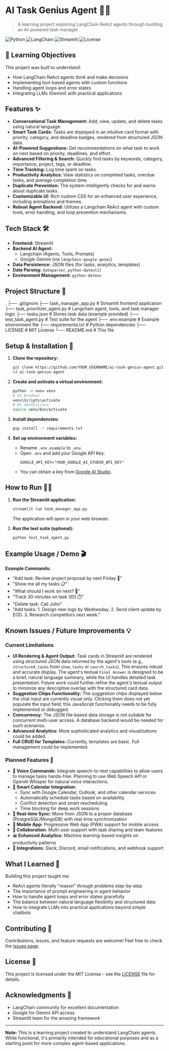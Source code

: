 ﻿# AI Task Genius Agent 🤖✅

> A learning project exploring LangChain ReAct agents through building an AI-powered task manager

![Python](https://img.shields.io/badge/Python-3.8+-blue.svg)
![LangChain](https://img.shields.io/badge/LangChain-latest-green.svg)
![Streamlit](https://img.shields.io/badge/Streamlit-1.45+-red.svg)
![License](https://img.shields.io/badge/License-MIT-yellow.svg)

## 🎯 Learning Objectives

This project was built to understand:
- How LangChain ReAct agents think and make decisions
- Implementing tool-based agents with custom functions
- Handling agent loops and error states
- Integrating LLMs (Gemini) with practical applications

## Features ✨

*   **Conversational Task Management:** Add, view, update, and delete tasks using natural language.
*   **Smart Task Cards:** Tasks are displayed in an intuitive card format with priority, category, and deadline badges, rendered from structured JSON data.
*   **AI-Powered Suggestions:** Get recommendations on what task to work on next based on priority, deadlines, and effort.
*   **Advanced Filtering & Search:** Quickly find tasks by keywords, category, importance, project, tags, or deadline.
*   **Time Tracking:** Log time spent on tasks.
*   **Productivity Analytics:** View statistics on completed tasks, overdue tasks, and average completion time.
*   **Duplicate Prevention:** The system intelligently checks for and warns about duplicate tasks.
*   **Customizable UI:** Rich custom CSS for an enhanced user experience, including animations and themes.
*   **Robust Agent Backend:** Utilizes a Langchain ReAct agent with custom tools, error handling, and loop prevention mechanisms.

## Tech Stack 🛠️

*   **Frontend:** Streamlit
*   **Backend AI Agent:**
    *   Langchain (Agents, Tools, Prompts)
    *   Google Gemini (via `langchain-google-genai`)
*   **Data Persistence:** JSON files (for tasks, analytics, templates)
*   **Date Parsing:** `dateparser`, `python-dateutil`
*   **Environment Management:** `python-dotenv`

## Project Structure 📂
.
├── .gitignore
├── task_manager_app.py         # Streamlit frontend application
├── task_prioritizer_agent.py   # Langchain agent, tools, and task manager logic
├── tasks.json                  # Stores task data (example provided)
├── test_task_agent.py          # Test suite for the agent
├── .env.example                # Example environment file
├── requirements.txt            # Python dependencies
├── LICENSE                     # MIT License
└── README.md                   # This file

## Setup & Installation 🚀

1.  **Clone the repository:**
    ```bash
    git clone https://github.com/YOUR_USERNAME/ai-task-genius-agent.git
    cd ai-task-genius-agent
    ```

2.  **Create and activate a virtual environment:**
    ```bash
    python -m venv venv
    # On Windows
    venv\Scripts\activate
    # On macOS/Linux
    source venv/bin/activate
    ```

3.  **Install dependencies:**
    ```bash
    pip install -r requirements.txt
    ```

4.  **Set up environment variables:**
    *   Rename `.env.example` to `.env`.
    *   Open `.env` and add your Google API Key:
        ```
        GOOGLE_API_KEY="YOUR_GOOGLE_AI_STUDIO_API_KEY"
        ```
    *   You can obtain a key from [Google AI Studio](https://aistudio.google.com/app/apikey).

## How to Run 🏃‍♂️

1.  **Run the Streamlit application:**
    ```bash
    streamlit run task_manager_app.py
    ```
    The application will open in your web browser.

2.  **Run the test suite (optional):**
    ```bash
    python test_task_agent.py
    ```

## Example Usage / Demo 🎬

**Example Commands:**
*   "Add task: Review project proposal by next Friday 📝"
*   "Show me all my tasks 📋"
*   "What should I work on next? 🤔"
*   "Track 30 minutes on task [ID] ⏱️"
*   "Delete task: Call John"
*   "Add tasks: 1. Design new logo by Wednesday. 2. Send client update by EOD. 3. Research competitors next week."

## Known Issues / Future Improvements 💡

### Current Limitations
*   **UI Rendering & Agent Output:** Task cards in Streamlit are rendered using structured JSON data returned by the agent's tools (e.g., `structured_tasks` from `show_tasks` or `search_tasks`). This ensures robust and accurate display. The agent's textual `Final Answer` is designed to be a brief, natural language summary, while the UI handles detailed task presentation. Future work could further refine the agent's textual output to minimize any descriptive overlap with the structured card data.
*   **Suggestion Chips Functionality:** The suggestion chips displayed below the chat input are currently visual only. Clicking them does not yet populate the input field; this JavaScript functionality needs to be fully implemented or debugged.
*   **Concurrency:** The JSON file-based data storage is not suitable for concurrent multi-user access. A database backend would be needed for such scenarios.
*   **Advanced Analytics:** More sophisticated analytics and visualizations could be added.
*   **Full CRUD for Templates:** Currently, templates are basic. Full management could be implemented.

### Planned Features 🚀
*   **🎤 Voice Commands:** Integrate speech-to-text capabilities to allow users to manage tasks hands-free. Planning to use Web Speech API or OpenAI Whisper for natural voice interactions.
*   **📅 Smart Calendar Integration:** 
    *   Sync with Google Calendar, Outlook, and other calendar services
    *   Automatically schedule tasks based on availability
    *   Conflict detection and smart rescheduling
    *   Time blocking for deep work sessions
*   **🔄 Real-time Sync:** Move from JSON to a proper database (PostgreSQL/MongoDB) with real-time synchronization
*   **📱 Mobile App:** Progressive Web App (PWA) support for mobile access
*   **🤝 Collaboration:** Multi-user support with task sharing and team features
*   **📊 Enhanced Analytics:** Machine learning-based insights on productivity patterns
*   **🔗 Integrations:** Slack, Discord, email notifications, and webhook support

## What I Learned 🧠

Building this project taught me:
- ReAct agents literally "reason" through problems step-by-step
- The importance of prompt engineering in agent behavior
- How to handle agent loops and error states gracefully
- The balance between natural language flexibility and structured data
- How to integrate LLMs into practical applications beyond simple chatbots

## Contributing 🤝

Contributions, issues, and feature requests are welcome! Feel free to check the [issues page](https://github.com/SaKinLord/ai-task-genius-agent/issues).

## License 📄

This project is licensed under the MIT License - see the [LICENSE](LICENSE) file for details.

## Acknowledgments 🙏

- LangChain community for excellent documentation
- Google for Gemini API access
- Streamlit team for the amazing framework

---

**Note:** This is a learning project created to understand LangChain agents. While functional, it's primarily intended for educational purposes and as a starting point for more complex agent-based applications.
